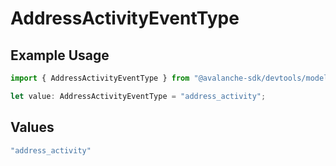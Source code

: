 # AddressActivityEventType

## Example Usage

```typescript
import { AddressActivityEventType } from "@avalanche-sdk/devtools/models/components";

let value: AddressActivityEventType = "address_activity";
```

## Values

```typescript
"address_activity"
```